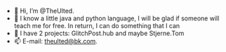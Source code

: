 - 👋 Hi, I’m @TheUlted.
- 🌱 I know a little java and python language, I will be glad if someone will teach me for free. In return, I can do something that I can
- 💞️ I have 2 projects: GlitchPost.hub and maybe Stjerne.Tom
- 📫  E-mail: theulted@bk.com.


